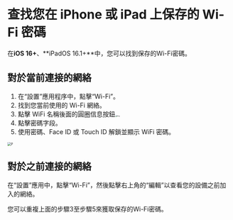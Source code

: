 # 查找您在 iPhone 或 iPad 上保存的 Wi-Fi 密碼

在**iOS 16+**、**iPadOS 16.1+**中，您可以找到保存的Wi-Fi密碼。

## 對於當前連接的網絡

1. 在“設置”應用程序中，點擊“Wi-Fi”。
2. 找到您當前使用的 Wi-Fi 網絡。
3. 點擊 WiFi 名稱後面的圓圈信息按鈕<img src="https://support.apple.com/library/content/dam/edam/applecare/images/en_US/iOS/ios-16-info-circle-blue-hollow.png" alt="img" style="zoom:25%;" />
4. 點擊密碼字段。
5. 使用密碼、Face ID 或 Touch ID 解鎖並顯示 WiFi 密碼。

<img src="https://support.apple.com/library/content/dam/edam/applecare/images/en_US/iOS/ios-16-iphone-14-pro-wifi-name-more-info-password-on-tap.png" alt="P" style="zoom:50%;" />

## 對於之前連接的網絡

在“設置”應用中，點擊“Wi-Fi”，然後點擊右上角的“編輯”以查看您的設備之前加入的網絡。

您可以重複上面的步驟3至步驟5來獲取保存的Wi-Fi密碼。







